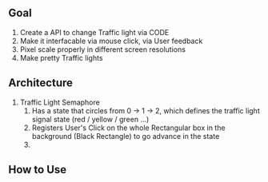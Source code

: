 ## Goal
1. Create a API to change Traffic light via CODE
2. Make it interfacable via mouse click, via User feedback
3. Pixel scale properly in different screen resolutions
4. Make pretty Traffic lights

## Architecture
1. Traffic Light Semaphore
   1. Has a state that circles from 0 -> 1 -> 2, which defines the traffic light signal state (red / yellow / green ...)
   2. Registers User's Click on the whole Rectangular box in the background (Black Rectangle) to go advance in the state
   3. 

## How to Use
